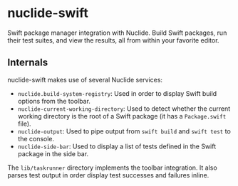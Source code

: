 # nuclide-swift

Swift package manager integration with Nuclide. Build Swift packages, run their
test suites, and view the results, all from within your favorite editor.

## Internals

nuclide-swift makes use of several Nuclide services:

- `nuclide.build-system-registry`: Used in order to display Swift build options
  from the toolbar.
- `nuclide-current-working-directory`: Used to detect whether the current
  working directory is the root of a Swift package (it has a `Package.swift`
  file).
- `nuclide-output`: Used to pipe output from `swift build` and `swift test` to
  the console.
- `nuclide-side-bar`: Used to display a list of tests defined in the Swift
  package in the side bar.

The `lib/taskrunner` directory implements the toolbar integration. It also
parses test output in order display test successes and failures inline.
